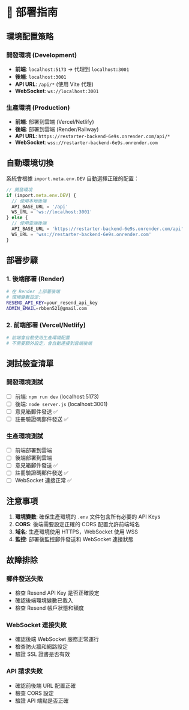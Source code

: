 # 🚀 部署指南

## 環境配置策略

### 開發環境 (Development)
- **前端**: `localhost:5173` → 代理到 `localhost:3001`
- **後端**: `localhost:3001`
- **API URL**: `/api/*` (使用 Vite 代理)
- **WebSocket**: `ws://localhost:3001`

### 生產環境 (Production)
- **前端**: 部署到雲端 (Vercel/Netlify)
- **後端**: 部署到雲端 (Render/Railway)
- **API URL**: `https://restarter-backend-6e9s.onrender.com/api/*`
- **WebSocket**: `wss://restarter-backend-6e9s.onrender.com`

## 自動環境切換

系統會根據 `import.meta.env.DEV` 自動選擇正確的配置：

```typescript
// 開發環境
if (import.meta.env.DEV) {
  // 使用本地後端
  API_BASE_URL = '/api'
  WS_URL = 'ws://localhost:3001'
} else {
  // 使用雲端後端
  API_BASE_URL = 'https://restarter-backend-6e9s.onrender.com/api'
  WS_URL = 'wss://restarter-backend-6e9s.onrender.com'
}
```

## 部署步驟

### 1. 後端部署 (Render)
```bash
# 在 Render 上部署後端
# 環境變數設定:
RESEND_API_KEY=your_resend_api_key
ADMIN_EMAIL=rbben521@gmail.com
```

### 2. 前端部署 (Vercel/Netlify)
```bash
# 前端會自動使用生產環境配置
# 不需要額外設定，會自動連接到雲端後端
```

## 測試檢查清單

### 開發環境測試
- [ ] 前端: `npm run dev` (localhost:5173)
- [ ] 後端: `node server.js` (localhost:3001)
- [ ] 意見箱郵件發送 ✅
- [ ] 註冊驗證碼郵件發送 ✅

### 生產環境測試
- [ ] 前端部署到雲端
- [ ] 後端部署到雲端
- [ ] 意見箱郵件發送 ✅
- [ ] 註冊驗證碼郵件發送 ✅
- [ ] WebSocket 連接正常 ✅

## 注意事項

1. **環境變數**: 確保生產環境的 `.env` 文件包含所有必要的 API Keys
2. **CORS**: 後端需要設定正確的 CORS 配置允許前端域名
3. **域名**: 生產環境使用 HTTPS，WebSocket 使用 WSS
4. **監控**: 部署後監控郵件發送和 WebSocket 連接狀態

## 故障排除

### 郵件發送失敗
- 檢查 Resend API Key 是否正確設定
- 確認後端環境變數已載入
- 檢查 Resend 帳戶狀態和額度

### WebSocket 連接失敗
- 確認後端 WebSocket 服務正常運行
- 檢查防火牆和網路設定
- 驗證 SSL 證書是否有效

### API 請求失敗
- 確認前後端 URL 配置正確
- 檢查 CORS 設定
- 驗證 API 端點是否正確 